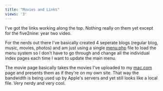 ```yaml
---
title: "Movies and Links"
views: '3'
---
```

<p>I've got the links working along the top.  Nothing really on them yet except for the five2nine: year two video.</p>
<p>For the nerds out there I've basically created 4 seperate blogs (regular blog, music, movies, photos) and am just using a single <a href="http://www.mennoboy.com/chris/menu.php">menu.php</a> file to load the menu system so I don't have to go through and change all the individual index pages each time I want to update the main menu.</p>
<p>The movie page basically takes the movies I've uploaded to my <a href="http://www.mac.com">mac.com</a> page and presents them as if they're on my own site.  That way the bandwidth is being used up by Apple's servers and yet still looks like a local file.  Very nerdy and very cool.</p>
